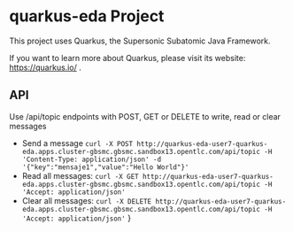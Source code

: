 # quarkus-eda Project

This project uses Quarkus, the Supersonic Subatomic Java Framework.

If you want to learn more about Quarkus, please visit its website: https://quarkus.io/ .

## API

Use /api/topic endpoints with POST, GET or DELETE to write, read or clear messages
- Send a message ```curl -X POST http://quarkus-eda-user7-quarkus-eda.apps.cluster-gbsmc.gbsmc.sandbox13.opentlc.com/api/topic -H 'Content-Type: application/json' -d '{"key":"mensaje1","value":"Hello World"}'```
- Read all messages: ```curl -X GET http://quarkus-eda-user7-quarkus-eda.apps.cluster-gbsmc.gbsmc.sandbox13.opentlc.com/api/topic -H 'Accept: application/json'```
- Clear all messages: ```curl -X DELETE http://quarkus-eda-user7-quarkus-eda.apps.cluster-gbsmc.gbsmc.sandbox13.opentlc.com/api/topic -H 'Accept: application/json'```
    }
